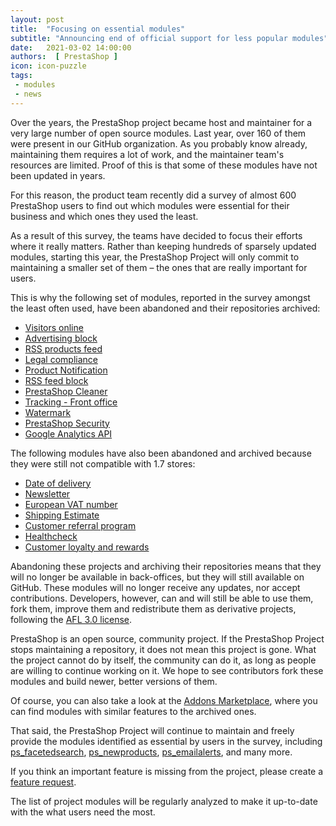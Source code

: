 ```yaml
---
layout: post
title:  "Focusing on essential modules"
subtitle: "Announcing end of official support for less popular modules"
date:   2021-03-02 14:00:00
authors:  [ PrestaShop ]
icon: icon-puzzle
tags: 
 - modules
 - news
---
```


Over the years, the PrestaShop project became host and maintainer for a very large number of open source modules. Last year, over 160 of them were present in our GitHub organization. As you probably know already, maintaining them requires a lot of work, and the maintainer team's resources are limited. Proof of this is that some of these modules have not been updated in years.

For this reason, the product team recently did a survey of almost 600 PrestaShop users to find out which modules were essential for their business and which ones they used the least.

As a result of this survey, the teams have decided to focus their efforts where it really matters. Rather than keeping hundreds of sparsely updated modules, starting this year, the PrestaShop Project will only commit to maintaining a smaller set of them – the ones that are really important for users.

This is why the following set of modules, reported in the survey amongst the least often used, have been abandoned and their repositories archived: 

- [Visitors online](https://github.com/PrestaShop/statslive) 
- [Advertising block](https://github.com/PrestaShop/ps_advertising)
- [RSS products feed](https://github.com/PrestaShop/ps_feeder)
- [Legal compliance](https://github.com/PrestaShop/ps_legalcompliance)
- [Product Notification](https://github.com/PrestaShop/ps_productinfo)
- [RSS feed block](https://github.com/PrestaShop/ps_rssfeed)
- [PrestaShop Cleaner](https://github.com/PrestaShop/pscleaner)
- [Tracking - Front office](https://github.com/PrestaShop/trackingfront)
- [Watermark](https://github.com/PrestaShop/watermark)
- [PrestaShop Security](https://github.com/PrestaShop/prestafraud)
- [Google Analytics API](https://github.com/PrestaShop/gapi)

The following modules have also been abandoned and archived because they were still not compatible with 1.7 stores: 

- [Date of delivery](https://github.com/PrestaShop/dateofdelivery)
- [Newsletter](https://github.com/PrestaShop/newsletter)
- [European VAT number](https://github.com/PrestaShop/vatnumber)
- [Shipping Estimate](https://github.com/PrestaShop/ps_carriercomparison)
- [Customer referral program](https://github.com/PrestaShop/referralprogram)
- [Healthcheck](https://github.com/PrestaShop/ps_healthcheck)
- [Customer loyalty and rewards](https://github.com/PrestaShop/loyalty)

Abandoning these projects and archiving their repositories means that they will no longer be available in back-offices, but they will still available on GitHub. These modules will no longer receive any updates, nor accept contributions. Developers, however, can and will still be able to use them, fork them, improve them and redistribute them as derivative projects, following the [AFL 3.0 license](https://opensource.org/licenses/AFL-3.0).

PrestaShop is an open source, community project. If the PrestaShop Project stops maintaining a repository, it does not mean this project is gone. What the project cannot do by itself, the community can do it, as long as people are willing to continue working on it. We hope to see contributors fork these modules and build newer, better versions of them.

Of course, you can also take a look at the [Addons Marketplace](https://addons.prestashop.com/), where you can find modules with similar features to the archived ones.

That said, the PrestaShop Project will continue to maintain and freely provide the modules identified as essential by users in the survey, including [ps_facetedsearch](https://github.com/PrestaShop/ps_facetedsearch), [ps_newproducts](https://github.com/PrestaShop/ps_newproducts), [ps_emailalerts](https://github.com/PrestaShop/ps_emailalerts), and many more.

If you think an important feature is missing from the project, please create a [feature request](https://github.com/PrestaShop/PrestaShop/issues/new?assignees=&labels=&template=2_feature_request.md).

The list of project modules will be regularly analyzed to make it up-to-date with the what users need the most.
